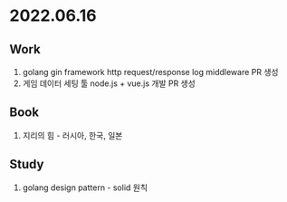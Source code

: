 # 2022.06.16

## Work

1. golang gin framework http request/response log middleware PR 생성
2. 게임 데이터 세팅 툴 node.js + vue.js 개발 PR 생성

## Book

1. 지리의 힘 - 러시아, 한국, 일본

## Study

1. golang design pattern - solid 원칙
